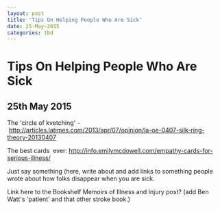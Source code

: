 ```yaml
---
layout: post
title: 'Tips On Helping People Who Are Sick'
date: 25-May-2015
categories: tbd
---
```


# Tips On Helping People Who Are Sick

## 25th May 2015

The 'circle of kvetching' - http://articles.latimes.com/2013/apr/07/opinion/la-oe-0407-silk-ring-theory-20130407

The best cards  ever: http://info.emilymcdowell.com/empathy-cards-for-serious-illness/

Just say something (here,   write about and add links to something people wrote about how folks disappear when you are sick.

Link here to the Bookshelf Memoirs of Illness and Injury post? (add Ben Watt's 'patient' and that other stroke book.)

 
